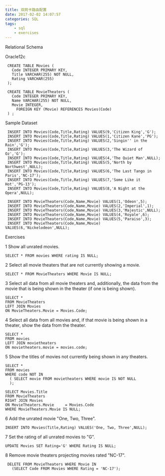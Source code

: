 ```yaml
---
title: 双网卡路由配置
date: 2017-02-02 14:07:57
categories: SQL
tags: 
    - sql
    - exercises
---
```


Relational Schema

Oracle12c


     CREATE TABLE Movies (
       Code INTEGER PRIMARY KEY,
       Title VARCHAR(255) NOT NULL,
       Rating VARCHAR(255) 
     );
     
     CREATE TABLE MovieTheaters (
       Code INTEGER PRIMARY KEY,
       Name VARCHAR(255) NOT NULL,
       Movie INTEGER,  
         FOREIGN KEY (Movie) REFERENCES Movies(Code)
     ) ;

Sample Dataset

     INSERT INTO Movies(Code,Title,Rating) VALUES(9,'Citizen King','G');
     INSERT INTO Movies(Code,Title,Rating) VALUES(1,'Citizen Kane','PG');
     INSERT INTO Movies(Code,Title,Rating) VALUES(2,'Singin'' in the Rain','G');
     INSERT INTO Movies(Code,Title,Rating) VALUES(3,'The Wizard of Oz','G');
     INSERT INTO Movies(Code,Title,Rating) VALUES(4,'The Quiet Man',NULL);
     INSERT INTO Movies(Code,Title,Rating) VALUES(5,'North by Northwest',NULL);
     INSERT INTO Movies(Code,Title,Rating) VALUES(6,'The Last Tango in Paris','NC-17');
     INSERT INTO Movies(Code,Title,Rating) VALUES(7,'Some Like it Hot','PG-13');
     INSERT INTO Movies(Code,Title,Rating) VALUES(8,'A Night at the Opera',NULL);
     
     INSERT INTO MovieTheaters(Code,Name,Movie) VALUES(1,'Odeon',5);
     INSERT INTO MovieTheaters(Code,Name,Movie) VALUES(2,'Imperial',1);
     INSERT INTO MovieTheaters(Code,Name,Movie) VALUES(3,'Majestic',NULL);
     INSERT INTO MovieTheaters(Code,Name,Movie) VALUES(4,'Royale',6);
     INSERT INTO MovieTheaters(Code,Name,Movie) VALUES(5,'Paraiso',3);
     INSERT INTO MovieTheaters(Code,Name,Movie) VALUES(6,'Nickelodeon',NULL);

Exercises

1 Show all unrated movies.

    SELECT * FROM movies WHERE rating IS NULL;

2 Select all movie theaters that are not currently showing a movie.

    SELECT * FROM MovieTheaters WHERE Movie IS NULL;

3 Select all data from all movie theaters and, additionally, the data from the movie that is being shown in the theater (if one is being shown).

    SELECT *
    FROM MovieTheaters
    LEFT JOIN Movies
    ON MovieTheaters.Movie = Movies.Code;

4 Select all data from all movies and, if that movie is being shown in a theater, show the data from the theater.

    SELECT *
    FROM movies
    LEFT JOIN movietheaters
    ON movietheaters.movie = movies.code;

5 Show the titles of movies not currently being shown in any theaters.

    SELECT *
    FROM movies
    WHERE code NOT IN
      ( SELECT movie FROM movietheaters WHERE movie IS NOT NULL
      );
    
    SELECT Movies.Title
    FROM MovieTheaters
    RIGHT JOIN Movies
    ON MovieTheaters.Movie     = Movies.Code
    WHERE MovieTheaters.Movie IS NULL;

6 Add the unrated movie "One, Two, Three".

    INSERT INTO Movies(Title,Rating) VALUES('One, Two, Three',NULL);

7 Set the rating of all unrated movies to "G".

    UPDATE Movies SET Rating='G' WHERE Rating IS NULL;

8 Remove movie theaters projecting movies rated "NC-17".

     DELETE FROM MovieTheaters WHERE Movie IN
       (SELECT Code FROM Movies WHERE Rating = 'NC-17');



